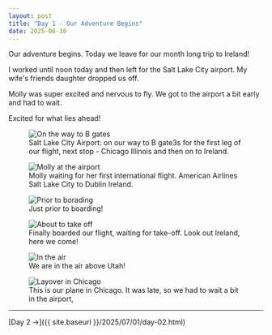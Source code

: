 ```yaml
---
layout: post
title: "Day 1 - Our Adventure Begins"
date: 2025-06-30
---
```


Our adventure begins.  Today we leave for our month long trip to Ireland!

I worked until noon today and then left for the Salt Lake City airport.  My wife's friends daughter dropped us off.

Molly was super excited and nervous to fly.  We got to the airport a bit early and had to wait.

Excited for what lies ahead!

<figure>
  <img src="{{ site.baseurl }}/photos/day01/image01.png" alt="On the way to B gates">
  <figcaption>Salt Lake City Airport: on our way to B gate3s for the first leg of our flight, next stop - Chicago Illinois and then on to Ireland.</figcaption>
</figure>

<figure>
  <img src="{{ site.baseurl }}/photos/day01/image02.png" alt="Molly at the airport">
  <figcaption>Molly waiting for her first international flight.  American Airlines Salt Lake City to Dublin Ireland.</figcaption>
</figure>

<figure>
  <img src="{{ site.baseurl }}/photos/day01/image03.png" alt="Prior to borading">
  <figcaption>Just prior to boarding!</figcaption>
</figure>

<figure>
  <img src="{{ site.baseurl }}/photos/day01/image04.png" alt="About to take off">
  <figcaption>Finally boarded our flight, waiting for take-off.  Look out Ireland, here we come!</figcaption>
</figure>

<figure>
  <img src="{{ site.baseurl }}/photos/day01/image06.png" alt="In the air">
  <figcaption>We are in the air above Utah!</figcaption>
</figure>

<figure>
  <img src="{{ site.baseurl }}/photos/day01/image05.png" alt="Layover in Chicago">
  <figcaption>This is our plane in Chicago.  It was late, so we had to wait a bit in the airport,</figcaption>
</figure>

---

[Day 2 →]({{ site.baseurl }}/2025/07/01/day-02.html)





